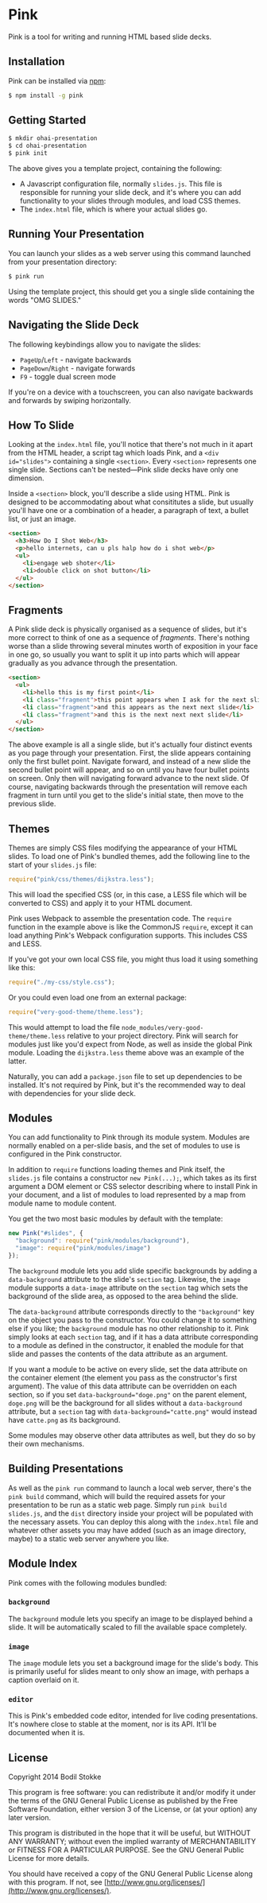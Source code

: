 # Pink

Pink is a tool for writing and running HTML based slide decks.

## Installation

Pink can be installed via [npm](http://npmjs.org/):

```sh
$ npm install -g pink
```

## Getting Started

```sh
$ mkdir ohai-presentation
$ cd ohai-presentation
$ pink init
```

The above gives you a template project, containing the following:

* A Javascript configuration file, normally `slides.js`. This file is
  responsible for running your slide deck, and it's where you can add
  functionality to your slides through modules, and load CSS themes.
* The `index.html` file, which is where your actual slides go.

## Running Your Presentation

You can launch your slides as a web server using this command launched
from your presentation directory:

```sh
$ pink run
```

Using the template project, this should get you a single slide
containing the words "OMG SLIDES."

## Navigating the Slide Deck

The following keybindings allow you to navigate the slides:

* `PageUp`/`Left` - navigate backwards
* `PageDown`/`Right` - navigate forwards
* `F9` - toggle dual screen mode

If you're on a device with a touchscreen, you can also navigate backwards and forwards by swiping horizontally.

## How To Slide

Looking at the `index.html` file, you'll notice that there's not much in it apart from the HTML header, a script tag which loads Pink, and a `<div id="slides">` containing a single `<section>`. Every `<section>` represents one single slide. Sections can't be nested—Pink slide decks have only one dimension.

Inside a `<section>` block, you'll describe a slide using HTML. Pink is designed to be accommodating about what consititutes a slide, but usually you'll have one or a combination of a header, a paragraph of text, a bullet list, or just an image.

```html
<section>
  <h3>How Do I Shot Web</h3>
  <p>hello internets, can u pls halp how do i shot web</p>
  <ul>
    <li>engage web shoter</li>
    <li>double click on shot button</li>
  </ul>
</section>
```

## Fragments

A Pink slide deck is physically organised as a sequence of slides, but it's more correct to think of one as a sequence of *fragments*. There's nothing worse than a slide throwing several minutes worth of exposition in your face in one go, so usually you want to split it up into parts which will appear gradually as you advance through the presentation.

```html
<section>
  <ul>
    <li>hello this is my first point</li>
    <li class="fragment">this point appears when I ask for the next slide</li>
    <li class="fragment">and this appears as the next next slide</li>
    <li class="fragment">and this is the next next next slide</li>
  </ul>
</section>
```

The above example is all a single slide, but it's actually four distinct events as you page through your presentation. First, the slide appears containing only the first bullet point. Navigate forward, and instead of a new slide the second bullet point will appear, and so on until you have four bullet points on screen. Only then will navigating forward advance to the next slide. Of course, navigating backwards through the presentation will remove each fragment in turn until you get to the slide's initial state, then move to the previous slide.

## Themes

Themes are simply CSS files modifying the appearance of your HTML slides. To load one of Pink's bundled themes, add the following line to the start of your `slides.js` file:

```js
require("pink/css/themes/dijkstra.less");
```

This will load the specified CSS (or, in this case, a LESS file which will be converted to CSS) and apply it to your HTML document.

Pink uses Webpack to assemble the presentation code. The `require` function in the example above is like the CommonJS `require`, except it can load anything Pink's Webpack configuration supports. This includes CSS and LESS.

If you've got your own local CSS file, you might thus load it using something like this:

```js
require("./my-css/style.css");
```

Or you could even load one from an external package:

```js
require("very-good-theme/theme.less");
```

This would attempt to load the file `node_modules/very-good-theme/theme.less` relative to your project directory. Pink will search for modules just like you'd expect from Node, as well as inside the global Pink module. Loading the `dijkstra.less` theme above was an example of the latter.

Naturally, you can add a `package.json` file to set up dependencies to be installed. It's not required by Pink, but it's the recommended way to deal with dependencies for your slide deck.

## Modules

You can add functionality to Pink through its module system. Modules are normally enabled on a per-slide basis, and the set of modules to use is configured in the Pink constructor.

In addition to `require` functions loading themes and Pink itself, the `slides.js` file contains a constructor `new Pink(...);`, which takes as its first argument a DOM element or CSS selector describing where to install Pink in your document, and a list of modules to load represented by a map from module name to module content.

You get the two most basic modules by default with the template:

```js
new Pink("#slides", {
  "background": require("pink/modules/background"),
  "image": require("pink/modules/image")
});
```

The `background` module lets you add slide specific backgrounds by adding a `data-background` attribute to the slide's `section` tag. Likewise, the `image` module supports a `data-image` attribute on the `section` tag which sets the background of the slide area, as opposed to the area behind the slide.

The `data-background` attribute corresponds directly to the `"background"` key on the object you pass to the constructor. You could change it to something else if you like; the `background` module has no other relationship to it. Pink simply looks at each `section` tag, and if it has a data attribute corresponding to a module as defined in the constructor, it enabled the module for that slide and passes the contents of the data attribute as an argument.

If you want a module to be active on every slide, set the data attribute on the container element (the element you pass as the constructor's first argument). The value of this data attribute can be overridden on each section, so if you set `data-background="doge.png"` on the parent element, `doge.png` will be the background for all slides without a `data-background` attribute, but a `section` tag with `data-background="catte.png"` would instead have `catte.png` as its background.

Some modules may observe other data attributes as well, but they do so by their own mechanisms.

## Building Presentations

As well as the `pink run` command to launch a local web server, there's the `pink build` command, which will build the required assets for your presentation to be run as a static web page. Simply run `pink build slides.js`, and the `dist` directory inside your project will be populated with the necessary assets. You can deploy this along with the `index.html` file and whatever other assets you may have added (such as an image directory, maybe) to a static web server anywhere you like.

## Module Index

Pink comes with the following modules bundled:

### `background`

The `background` module lets you specify an image to be displayed behind a slide. It will be automatically scaled to fill the available space completely.

### `image`

The `image` module lets you set a background image for the slide's body. This is primarily useful for slides meant to only show an image, with perhaps a caption overlaid on it.

### `editor`

This is Pink's embedded code editor, intended for live coding presentations. It's nowhere close to stable at the moment, nor is its API. It'll be documented when it is.

## License

Copyright 2014 Bodil Stokke

This program is free software: you can redistribute it and/or modify
it under the terms of the GNU General Public License as published by
the Free Software Foundation, either version 3 of the License, or
(at your option) any later version.

This program is distributed in the hope that it will be useful,
but WITHOUT ANY WARRANTY; without even the implied warranty of
MERCHANTABILITY or FITNESS FOR A PARTICULAR PURPOSE.  See the
GNU General Public License for more details.

You should have received a copy of the GNU General Public License
along with this program. If not, see
[http://www.gnu.org/licenses/](http://www.gnu.org/licenses/).

